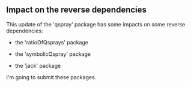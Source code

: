 ## Impact on the reverse dependencies

This update of the 'qspray' package has some impacts on some reverse dependencies:

* the 'ratioOfQsprays' package

* the 'symbolicQspray' package

* the 'jack' package

I'm going to submit these packages.

